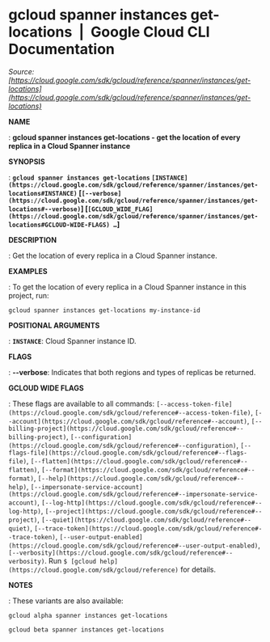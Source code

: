 # gcloud spanner instances get-locations  |  Google Cloud CLI Documentation

*Source: [https://cloud.google.com/sdk/gcloud/reference/spanner/instances/get-locations](https://cloud.google.com/sdk/gcloud/reference/spanner/instances/get-locations)*

**NAME**

: **gcloud spanner instances get-locations - get the location of every replica in a Cloud Spanner instance**

**SYNOPSIS**

: **`gcloud spanner instances get-locations` `[INSTANCE](https://cloud.google.com/sdk/gcloud/reference/spanner/instances/get-locations#INSTANCE)` [`[--verbose](https://cloud.google.com/sdk/gcloud/reference/spanner/instances/get-locations#--verbose)`] [`[GCLOUD_WIDE_FLAG](https://cloud.google.com/sdk/gcloud/reference/spanner/instances/get-locations#GCLOUD-WIDE-FLAGS) …`]**

**DESCRIPTION**

: Get the location of every replica in a Cloud Spanner instance.

**EXAMPLES**

: To get the location of every replica in a Cloud Spanner instance in this
project, run:

```
gcloud spanner instances get-locations my-instance-id
```

**POSITIONAL ARGUMENTS**

: **`INSTANCE`**:
Cloud Spanner instance ID.

**FLAGS**

: **--verbose**:
Indicates that both regions and types of replicas be returned.

**GCLOUD WIDE FLAGS**

: These flags are available to all commands: `[--access-token-file](https://cloud.google.com/sdk/gcloud/reference#--access-token-file)`,
`[--account](https://cloud.google.com/sdk/gcloud/reference#--account)`, `[--billing-project](https://cloud.google.com/sdk/gcloud/reference#--billing-project)`,
`[--configuration](https://cloud.google.com/sdk/gcloud/reference#--configuration)`,
`[--flags-file](https://cloud.google.com/sdk/gcloud/reference#--flags-file)`,
`[--flatten](https://cloud.google.com/sdk/gcloud/reference#--flatten)`, `[--format](https://cloud.google.com/sdk/gcloud/reference#--format)`, `[--help](https://cloud.google.com/sdk/gcloud/reference#--help)`, `[--impersonate-service-account](https://cloud.google.com/sdk/gcloud/reference#--impersonate-service-account)`,
`[--log-http](https://cloud.google.com/sdk/gcloud/reference#--log-http)`,
`[--project](https://cloud.google.com/sdk/gcloud/reference#--project)`, `[--quiet](https://cloud.google.com/sdk/gcloud/reference#--quiet)`, `[--trace-token](https://cloud.google.com/sdk/gcloud/reference#--trace-token)`, `[--user-output-enabled](https://cloud.google.com/sdk/gcloud/reference#--user-output-enabled)`,
`[--verbosity](https://cloud.google.com/sdk/gcloud/reference#--verbosity)`.
Run `$ [gcloud help](https://cloud.google.com/sdk/gcloud/reference)` for details.

**NOTES**

: These variants are also available:

```
gcloud alpha spanner instances get-locations
```

```
gcloud beta spanner instances get-locations
```